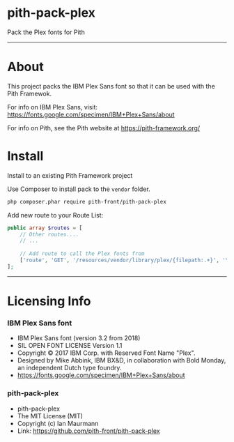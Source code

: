 # pith-pack-plex
Pack the Plex fonts for Pith

-------

# About

This project packs the IBM Plex Sans font so that it can be used with the Pith Framewok.

For info on IBM Plex Sans, visit: https://fonts.google.com/specimen/IBM+Plex+Sans/about

For info on Pith, see the Pith website at https://pith-framework.org/

# Install

Install to an existing Pith Framework project

Use Composer to install pack to the `vendor` folder.
```bash
php composer.phar require pith-front/pith-pack-plex
```

Add new route to your Route List:

```php
public array $routes = [
    // Other routes....
    // ...
    
    // Add route to call the Plex fonts from
    ['route', 'GET', '/resources/vendor/library/plex/{filepath:.+}', '\\PithFront\\PithPackPlex\\PlexResourceRoute'],
];
```

-------------


# Licensing Info

### IBM Plex Sans font
- IBM Plex Sans font (version 3.2 from 2018) 
- SIL OPEN FONT LICENSE Version 1.1 
- Copyright © 2017 IBM Corp. with Reserved Font Name "Plex". 
- Designed by Mike Abbink, IBM BX&D, in collaboration with Bold Monday, an independent Dutch type foundry. 
- https://fonts.google.com/specimen/IBM+Plex+Sans/about

### pith-pack-plex
- pith-pack-plex
- The MIT License (MIT)
- Copyright (c) Ian Maurmann
- Link: https://github.com/pith-front/pith-pack-plex